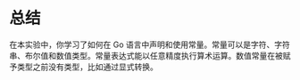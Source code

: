 # 总结

在本实验中，你学习了如何在 Go 语言中声明和使用常量。常量可以是字符、字符串、布尔值和数值类型。常量表达式能以任意精度执行算术运算。数值常量在被赋予类型之前没有类型，比如通过显式转换。
